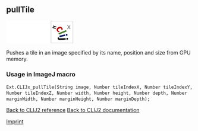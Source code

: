 ## pullTile
<img src="images/mini_empty_logo.png"/><img src="images/mini_empty_logo.png"/><img src="images/mini_clijx_logo.png"/>

Pushes a tile in an image specified by its name, position and size from GPU memory.

### Usage in ImageJ macro
```
Ext.CLIJx_pullTile(String image, Number tileIndexX, Number tileIndexY, Number tileIndexZ, Number width, Number height, Number depth, Number marginWidth, Number marginHeight, Number marginDepth);
```


[Back to CLIJ2 reference](https://clij.github.io/clij2-docs/reference)
[Back to CLIJ2 documentation](https://clij.github.io/clij2-docs)

[Imprint](https://clij.github.io/imprint)
